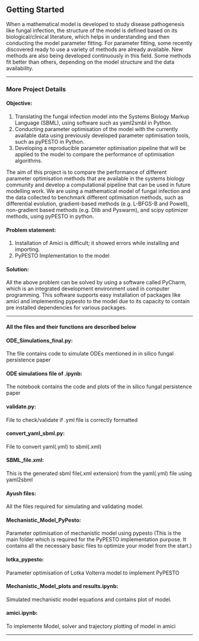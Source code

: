 ## Getting Started
When a mathematical model is developed to study disease pathogenesis like fungal infection, the structure of the model is defined based on its biological/clinical literature, which helps in understanding and then conducting the model parameter fitting. For parameter fitting, some recently discovered ready to use a variety of methods are already available. New methods are also being developed continuously in this field. Some methods fit better than others, depending on the model structure and the data availability. 

_ _ _

### More Project Details 
#### Objective:
1. Translating the fungal infection model into the Systems Biology Markup Language (SBML), using software such as yaml2smbl in Python.
2. Conducting parameter optimisation of the model with the currently available data using previously developed parameter optimisation tools, such as pyPESTO in Python.
3.	Developing a reproducible parameter optimisation pipeline that will be applied to the model to compare the performance of optimisation algorithms.

The aim of this project is to compare the performance of different parameter optimisation methods that are available in the systems biology community and develop a computational pipeline that can be used in future modelling work. We are using a mathematical model of fungal infection and the data collected to benchmark different optimisation methods, such as differential evolution, gradient-based methods (e.g. L-BFGS-B and Powell), non-gradient based methods (e.g. Dlib and Pyswarm), and scipy optimizer methods, using pyPESTO in python.

#### Problem statement:
1. Installation of Amici is difficult; it showed errors while installing and importing.
2. PyPESTO Implementation to the model
#### Solution:
All the above problem can be solved by using a software called PyCharm, which is an integrated development environment used in computer programming. This software supports easy installation of packages like amici and implementing pypesto to the model due to its capacity to contain pre installed dependencies for various packages.

---

#### All the files and their functions are described below


#### ODE_Simulations_final.py: 
The file contains code to simulate ODEs mentioned in in silico fungal persistence paper

#### ODE simulations file of .ipynb: 
The notebook contains the code and plots of the in silico fungal persistence paper

#### validate.py: 
File to check/validate if .yml file is correctly formatted

#### convert_yaml_sbml.py: 
File to convert yaml(.yml) to sbml(.xml)

#### SBML_file.xml:
This is the generated sbml file(.xml extension) from the yaml(.yml) file using yaml2sbml

#### Ayush files:
All the files required for simulating and validating model.

#### Mechanistic_Model_PyPesto:  
Parameter optimisation of mechanistic model using pypesto
(This is the main folder which is required for the PyPESTO implementation purpose. It contains all the necessary basic files to optimize your model 
from the start.)

#### lotka_pypesto:  
Parameter optimisation of Lotka Volterra model to implement PyPESTO

#### Mechanistic_Model_plots and results.ipynb:  
Simulated mechanistic model equations and contains plot of model.

#### amici.ipynb: 
To implemente Model, solver and trajectory plotting of model in amici

_ _ _
